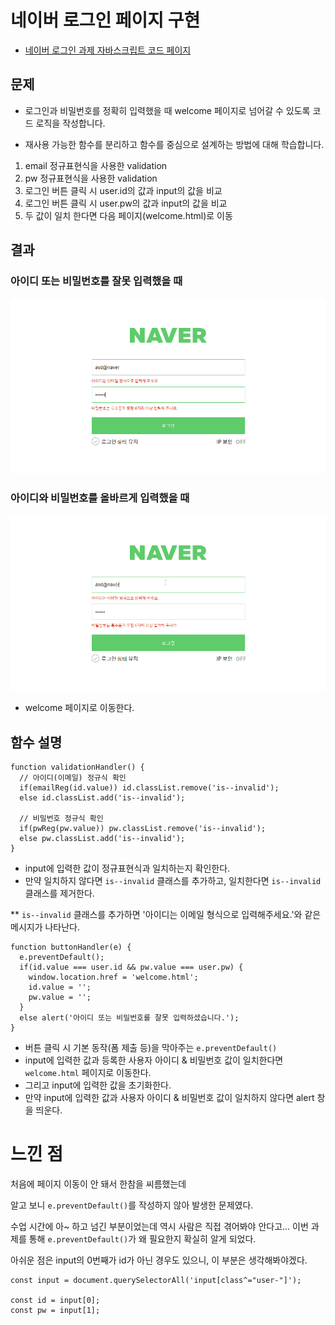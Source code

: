 # 네이버 로그인 페이지 구현
- [네이버 로그인 과제 자바스크립트 코드 페이지](https://github.com/happyhye/js-homework/blob/main/mission01/naver_login/js/main.js)

## 문제
- 로그인과 비밀번호를 정확히 입력했을 때 welcome 페이지로 넘어갈 수 있도록 코드 로직을 작성합니다.

- 재사용 가능한 함수를 분리하고 함수를 중심으로 설계하는 방법에 대해 학습합니다.

1. email 정규표현식을 사용한 validation
2. pw 정규표현식을 사용한 validation
3. 로그인 버튼 클릭 시 user.id의 값과 input의 값을 비교
4. 로그인 버튼 클릭 시 user.pw의 값과 input의 값을 비교
5. 두 값이 일치 한다면 다음 페이지(welcome.html)로 이동

## 결과
### 아이디 또는 비밀번호를 잘못 입력했을 때
![아이디 또는 비밀번호를 잘못 입력했을 때](./../images/error.gif)

### 아이디와 비밀번호를 올바르게 입력했을 때
![아이디와 비밀번호를 올바르게 입력했을 때](./../images/success.gif)
- welcome 페이지로 이동한다.

## 함수 설명
```
function validationHandler() {
  // 아이디(이메일) 정규식 확인
  if(emailReg(id.value)) id.classList.remove('is--invalid');
  else id.classList.add('is--invalid');

  // 비밀번호 정규식 확인
  if(pwReg(pw.value)) pw.classList.remove('is--invalid');
  else pw.classList.add('is--invalid');
}
```
- input에 입력한 값이 정규표현식과 일치하는지 확인한다.
- 만약 일치하지 않다면 `is--invalid` 클래스를 추가하고, 일치한다면 `is--invalid` 클래스를 제거한다.

** `is--invalid` 클래스를 추가하면 '아이디는 이메일 형식으로 입력해주세요.'와 같은 메시지가 나타난다.

```
function buttonHandler(e) {
  e.preventDefault();
  if(id.value === user.id && pw.value === user.pw) {
    window.location.href = 'welcome.html';
    id.value = '';
    pw.value = '';
  }
  else alert('아이디 또는 비밀번호를 잘못 입력하셨습니다.');
}
```
- 버튼 클릭 시 기본 동작(폼 제출 등)을 막아주는 `e.preventDefault()`
- input에 입력한 값과 등록한 사용자 아이디 & 비밀번호 값이 일치한다면 `welcome.html` 페이지로 이동한다.
- 그리고 input에 입력한 값을 초기화한다.
- 만약 input에 입력한 값과 사용자 아이디 & 비밀번호 값이 일치하지 않다면 alert 창을 띄운다.

# 느낀 점
처음에 페이지 이동이 안 돼서 한참을 씨름했는데

알고 보니 `e.preventDefault()`를 작성하지 않아 발생한 문제였다.

수업 시간에 아~ 하고 넘긴 부분이었는데 역시 사람은 직접 겪어봐야 안다고... 이번 과제를 통해 `e.preventDefault()`가 왜 필요한지 확실히 알게 되었다.

아쉬운 점은 input의 0번째가 id가 아닌 경우도 있으니, 이 부분은 생각해봐야겠다.
```
const input = document.querySelectorAll('input[class^="user-"]');

const id = input[0];
const pw = input[1];
```